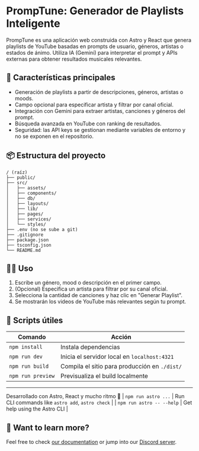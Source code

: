 
# PrompTune: Generador de Playlists Inteligente

PrompTune es una aplicación web construida con Astro y React que genera playlists de YouTube basadas en prompts de usuario, géneros, artistas o estados de ánimo. Utiliza IA (Gemini) para interpretar el prompt y APIs externas para obtener resultados musicales relevantes.

## 🚀 Características principales

- Generación de playlists a partir de descripciones, géneros, artistas o moods.
- Campo opcional para especificar artista y filtrar por canal oficial.
- Integración con Gemini para extraer artistas, canciones y géneros del prompt.
- Búsqueda avanzada en YouTube con ranking de resultados.
- Seguridad: las API keys se gestionan mediante variables de entorno y no se exponen en el repositorio.

## 📦 Estructura del proyecto

```text
/ (raíz)
├── public/
├── src/
│   ├── assets/
│   ├── components/
│   ├── db/
│   ├── layouts/
│   ├── lib/
│   ├── pages/
│   ├── services/
│   └── styles/
├── .env (no se sube a git)
├── .gitignore
├── package.json
├── tsconfig.json
└── README.md
```


## 🧑‍💻 Uso

1. Escribe un género, mood o descripción en el primer campo.
2. (Opcional) Especifica un artista para filtrar por su canal oficial.
3. Selecciona la cantidad de canciones y haz clic en "Generar Playlist".
4. Se mostrarán los videos de YouTube más relevantes según tu prompt.

## 📝 Scripts útiles

| Comando              | Acción                                         |
|----------------------|-----------------------------------------------|
| `npm install`        | Instala dependencias                          |
| `npm run dev`        | Inicia el servidor local en `localhost:4321`  |
| `npm run build`      | Compila el sitio para producción en `./dist/` |
| `npm run preview`    | Previsualiza el build localmente              |

---

Desarrollado con Astro, React y mucho ritmo 🎵
| `npm run astro ...`       | Run CLI commands like `astro add`, `astro check` |
| `npm run astro -- --help` | Get help using the Astro CLI                     |

## 👀 Want to learn more?

Feel free to check [our documentation](https://docs.astro.build) or jump into our [Discord server](https://astro.build/chat).

